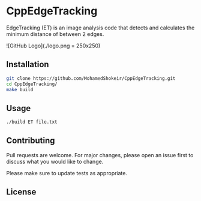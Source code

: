 # CppEdgeTracking

EdgeTracking (ET) is an image analysis code that detects and calculates the minimum distance of between 2 edges.

![GitHub Logo](./logo.png = 250x250)

## Installation
```bash
git clone https://github.com/MohamedShokeir/CppEdgeTracking.git
cd CppEdgeTracking/
make build
```

## Usage
```bash
./build ET file.txt
```

## Contributing
Pull requests are welcome. For major changes, please open an issue first to discuss what you would like to change.

Please make sure to update tests as appropriate.

## License